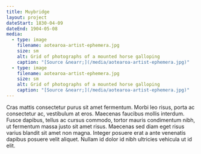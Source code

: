 ```yaml
---
title: Muybridge
layout: project
dateStart: 1830-04-09
dateEnd: 1904-05-08
media:
  - type: image
    filename: aotearoa-artist-ephemera.jpg
    size: sm
    alt: Grid of photographs of a mounted horse galloping
    caption: "[Source &nearr;](/media/aotearoa-artist-ephemera.jpg)"
  - type: image
    filename: aotearoa-artist-ephemera.jpg
    size: sm
    alt: Grid of photographs of a mounted horse galloping
    caption: "[Source &nearr;](/media/aotearoa-artist-ephemera.jpg)"
---
```


Cras mattis consectetur purus sit amet fermentum. Morbi leo risus, porta ac consectetur ac, vestibulum at eros. Maecenas faucibus mollis interdum. Fusce dapibus, tellus ac cursus commodo, tortor mauris condimentum nibh, ut fermentum massa justo sit amet risus. Maecenas sed diam eget risus varius blandit sit amet non magna. Integer posuere erat a ante venenatis dapibus posuere velit aliquet. Nullam id dolor id nibh ultricies vehicula ut id elit.